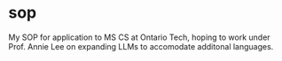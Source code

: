 # sop
My SOP for application to MS CS at Ontario Tech, hoping to work under Prof. Annie Lee on expanding LLMs to accomodate additonal languages.

